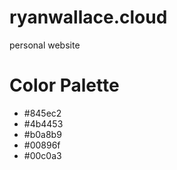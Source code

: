 # ryanwallace.cloud

personal website

# Color Palette

- #845ec2
- #4b4453
- #b0a8b9
- #00896f
- #00c0a3
